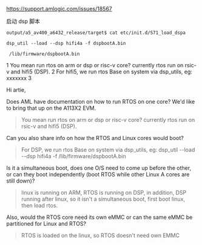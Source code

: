 
https://support.amlogic.com/issues/18567

启动 dsp 脚本

```
output/a5_av400_a6432_release/target$ cat etc/init.d/S71_load_dspa

dsp_util --load --dsp hifi4a -f dspbootA.bin

 /lib/firmware/dspbootA.bin
```



1  You mean run rtos on arm or dsp or risc-v core? currently rtos run on rsic-v and hifi5 (DSP). 
2 For hifi5, we run rtos Base on system via dsp_utils, eg: xxxxxxx
3  

Hi artie, 

Does AML have documentation on how to run RTOS on one core? We'd like to bring that up on the A113X2 EVM.

> You mean run rtos on arm or dsp or risc-v core? currently rtos run on rsic-v and hifi5 (DSP). 

Can you also share info on how the RTOS and Linux cores would boot? 

> For DSP, we run rtos Base on system via dsp_utils, 
> eg: dsp_util --load --dsp hifi4a -f /lib/firmware/dspbootA.bin


 Is it a simultaneous boot, does one O/S need to come up before the other, or can they boot independently (boot RTOS while other Linux A cores are still down)?

 > linux is running on ARM, RTOS is running on DSP, in addition, DSP running after linux, so it isn't a simultaneous boot, first boot linux, then load rtos.

Also, would the RTOS core need its own eMMC or can the same eMMC be partitioned for Linux and RTOS?

> RTOS is loaded on the linux, so RTOS doesn't need own EMMC